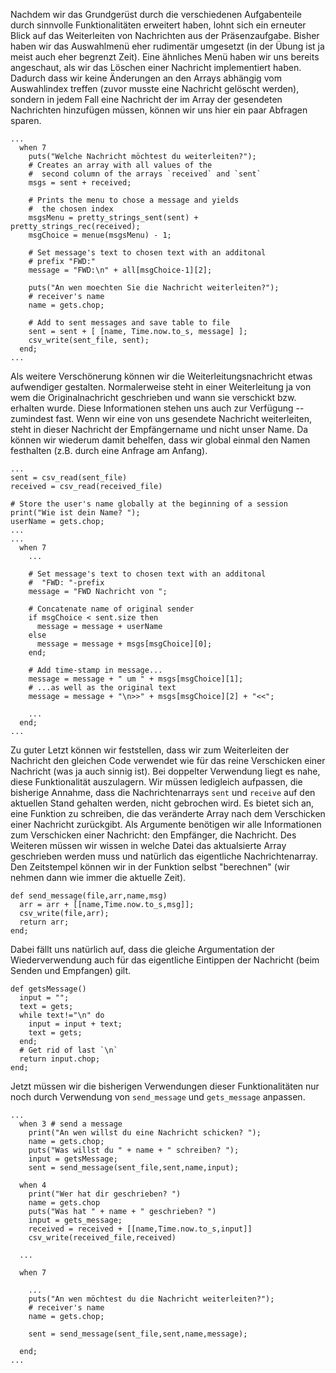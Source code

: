Nachdem wir das Grundgerüst durch die verschiedenen Aufgabenteile durch sinnvolle Funktionalitäten erweitert haben, lohnt sich ein erneuter Blick auf das Weiterleiten von Nachrichten aus der Präsenzaufgabe. Bisher haben wir das Auswahlmenü eher rudimentär umgesetzt (in der Übung ist ja meist auch eher begrenzt Zeit). Eine ähnliches Menü haben wir uns bereits angeschaut, als wir das Löschen einer Nachricht implementiert haben. Dadurch dass wir keine Änderungen an den Arrays abhängig vom Auswahlindex treffen (zuvor musste eine Nachricht gelöscht werden), sondern in jedem Fall eine Nachricht der im Array der gesendeten Nachrichten hinzufügen müssen, können wir uns hier ein paar Abfragen sparen.

~~~~{.ruby}
...
  when 7
    puts("Welche Nachricht möchtest du weiterleiten?");
    # Creates an array with all values of the
    #  second column of the arrays `received` and `sent`
    msgs = sent + received;

    # Prints the menu to chose a message and yields
    #  the chosen index
    msgsMenu = pretty_strings_sent(sent) + pretty_strings_rec(received);
    msgChoice = menue(msgsMenu) - 1;

    # Set message's text to chosen text with an additonal
    # prefix "FWD:"
    message = "FWD:\n" + all[msgChoice-1][2];

    puts("An wen moechten Sie die Nachricht weiterleiten?");
    # receiver's name
    name = gets.chop;

    # Add to sent messages and save table to file
    sent = sent + [ [name, Time.now.to_s, message] ];
    csv_write(sent_file, sent);
  end;
...
~~~~

Als weitere Verschönerung können wir die Weiterleitungsnachricht etwas aufwendiger gestalten. Normalerweise steht in einer Weiterleitung ja von wem die Originalnachricht geschrieben und wann sie verschickt bzw. erhalten wurde. Diese Informationen stehen uns auch zur Verfügung -- zumindest fast. Wenn wir eine von uns gesendete Nachricht weiterleiten, steht in dieser Nachricht der Empfängername und nicht unser Name. Da können wir wiederum damit behelfen, dass wir global einmal den Namen festhalten (z.B. durch eine Anfrage am Anfang).

~~~~{.ruby}
...
sent = csv_read(sent_file)
received = csv_read(received_file)

# Store the user's name globally at the beginning of a session
print("Wie ist dein Name? ");
userName = gets.chop;
...
...
  when 7
    ...

    # Set message's text to chosen text with an additonal
    #  "FWD: "-prefix
    message = "FWD Nachricht von ";

    # Concatenate name of original sender
    if msgChoice < sent.size then
      message = message + userName
    else
      message = message + msgs[msgChoice][0];
    end;

    # Add time-stamp in message...
    message = message + " um " + msgs[msgChoice][1];
    # ...as well as the original text
    message = message + "\n>>" + msgs[msgChoice][2] + "<<";

    ...
  end;
...
~~~~

Zu guter Letzt können wir feststellen, dass wir zum Weiterleiten der Nachricht den gleichen Code verwendet wie für das reine Verschicken einer Nachricht (was ja auch sinnig ist). Bei doppelter Verwendung liegt es nahe, diese Funktionalität auszulagern. Wir müssen ledigleich aufpassen, die bisherige Annahme, dass die Nachrichtenarrays `sent` und `receive` auf den aktuellen Stand gehalten werden, nicht gebrochen wird. Es bietet sich an, eine Funktion zu schreiben, die das veränderte Array nach dem Verschicken einer Nachricht zurückgibt. Als Argumente benötigen wir alle Informationen zum Verschicken einer Nachricht: den Empfänger, die Nachricht. Des Weiteren müssen wir wissen in welche Datei das aktualsierte Array geschrieben werden muss und natürlich das eigentliche Nachrichtenarray. Den Zeitstempel können wir in der Funktion selbst "berechnen" (wir nehmen dann wie immer die aktuelle Zeit).

~~~~{.ruby}
def send_message(file,arr,name,msg)
  arr = arr + [[name,Time.now.to_s,msg]];
  csv_write(file,arr);
  return arr;
end;
~~~~

Dabei fällt uns natürlich auf, dass die gleiche Argumentation der Wiederverwendung auch für das eigentliche Eintippen der Nachricht (beim Senden und Empfangen) gilt.

~~~~{.ruby}
def getsMessage()
  input = "";
  text = gets;
  while text!="\n" do
    input = input + text;
    text = gets;
  end;
  # Get rid of last `\n`
  return input.chop;
end;

~~~~

Jetzt müssen wir die bisherigen Verwendungen dieser Funktionalitäten nur noch durch Verwendung von `send_message` und `gets_message` anpassen.

~~~~{.ruby}
...
  when 3 # send a message
    print("An wen willst du eine Nachricht schicken? ");
    name = gets.chop;
    puts("Was willst du " + name + " schreiben? ");
    input = getsMessage;
    sent = send_message(sent_file,sent,name,input);

  when 4
    print("Wer hat dir geschrieben? ")
    name = gets.chop
    puts("Was hat " + name + " geschrieben? ")
    input = gets_message;
    received = received + [[name,Time.now.to_s,input]]
    csv_write(received_file,received)

  ...

  when 7

    ...
    puts("An wen möchtest du die Nachricht weiterleiten?");
    # receiver's name
    name = gets.chop;

    sent = send_message(sent_file,sent,name,message);

  end;
...
~~~~
